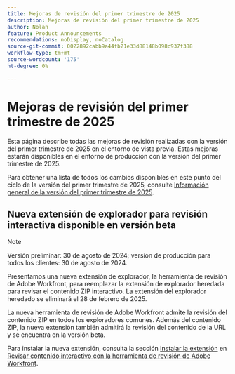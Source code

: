 ```yaml
---
title: Mejoras de revisión del primer trimestre de 2025
description: Mejoras de revisión del primer trimestre de 2025
author: Nolan
feature: Product Announcements
recommendations: noDisplay, noCatalog
source-git-commit: 0022892cabb9a44fb21e33d88148b098c937f388
workflow-type: tm+mt
source-wordcount: '175'
ht-degree: 0%

---
```


# Mejoras de revisión del primer trimestre de 2025

Esta página describe todas las mejoras de revisión realizadas con la versión del primer trimestre de 2025 en el entorno de vista previa. Estas mejoras estarán disponibles en el entorno de producción con la versión del primer trimestre de 2025.

Para obtener una lista de todos los cambios disponibles en este punto del ciclo de la versión del primer trimestre de 2025, consulte [Información general de la versión del primer trimestre de 2025](/help/quicksilver/product-announcements/product-releases/25-q1-release-activity/25-q1-release-overview.md).

## Nueva extensión de explorador para revisión interactiva disponible en versión beta

>[!NOTE]
>
>Versión preliminar: 30 de agosto de 2024; versión de producción para todos los clientes: 30 de agosto de 2024.

Presentamos una nueva extensión de explorador, la herramienta de revisión de Adobe Workfront, para reemplazar la extensión de explorador heredada para revisar el contenido ZIP interactivo. La extensión del explorador heredado se eliminará el 28 de febrero de 2025.

La nueva herramienta de revisión de Adobe Workfront admite la revisión del contenido ZIP en todos los exploradores comunes. Además del contenido ZIP, la nueva extensión también admitirá la revisión del contenido de la URL y se encuentra en la versión beta.

Para instalar la nueva extensión, consulta la sección [Instalar la extensión](/help/quicksilver/review-and-approve-work/proofing/reviewing-proofs-within-workfront/review-a-proof/review-proof-in-web-viewer-extension.md#install-the-extension) en [Revisar contenido interactivo con la herramienta de revisión de Adobe Workfront](/help/quicksilver/review-and-approve-work/proofing/reviewing-proofs-within-workfront/review-a-proof/review-proof-in-web-viewer-extension.md).
